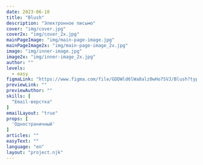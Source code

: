 ```yaml
---
date: 2023-06-10
title: "Blush"
description: "Электронное письмо"
cover: "img/cover.jpg"
cover2x: "img/cover_2x.jpg"
mainPageImage: "img/main-page-image.jpg"
mainPageImage2x: "img/main-page-image_2x.jpg"
image: "img/inner-image.jpg"
image2x: "img/inner-image_2x.jpg"
author: ""
levels:
  - easy
figmaLink: "https://www.figma.com/file/GDDWld6lWa8alz0wHo7SVJ/Blush?type=design&node-id=52%3A15399&t=O6xLhfUloeRSoMTi-1"
previewLink: ""
previewAuthor: ""
skills: [
  "Email-верстка"
]
emailLayout: "true"
props: [
  'Одностраничный'
]
articles: ""
easyText: ""
language: "en"
layout: "project.njk"
---
```

